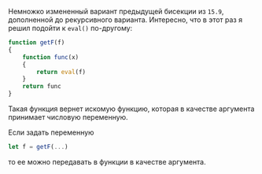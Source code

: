 Немножко измененный вариант предыдущей бисекции из ```15.9```, дополненной до рекурсивного варианта. Интересно, что в этот раз я решил подойти к ```eval()``` по-другому:
```js
function getF(f)
{
    function func(x)
    {
        return eval(f)
    }
    return func
}
```
Такая функция вернет искомую функцию, которая в качестве аргумента принимает числовую переменную.


Если задать переменную
```js
let f = getF(...)
```
то ее можно передавать в функции в качестве аргумента.